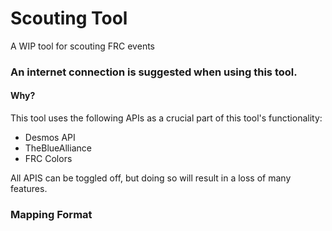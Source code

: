# Scouting Tool
 A WIP tool for scouting FRC events

### An internet connection is suggested when using this tool.
#### Why?
This tool uses the following APIs as a crucial part of this tool's functionality:
 - Desmos API
 - TheBlueAlliance
 - FRC Colors

All APIS can be toggled off, but doing so will result in a loss of many features.


### Mapping Format